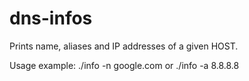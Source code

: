 # dns-infos
Prints name, aliases and IP addresses of a given HOST.

Usage example:
  ./info -n google.com
or
  ./info -a 8.8.8.8
